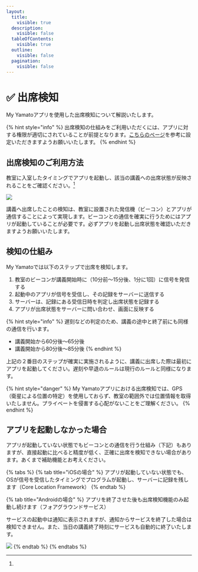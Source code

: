 ```yaml
---
layout:
  title:
    visible: true
  description:
    visible: false
  tableOfContents:
    visible: true
  outline:
    visible: false
  pagination:
    visible: false
---
```


# ✅ 出席検知

My Yamatoアプリを使用した出席検知について解説いたします。

{% hint style="info" %}
出席検知の仕組みをご利用いただくには、アプリに対する権限が適切にされていることが前提となります。[こちらのページ](../setup/permissions.md)を参考に設定いただきますようお願いいたします。
{% endhint %}

## 出席検知のご利用方法

教室に入室したタイミングでアプリを起動し、該当の講義への出席状態が反映されることをご確認ください。[^1]

![](https://images.unsplash.com/photo-1702311178078-1edf877d3afe?crop=entropy\&cs=srgb\&fm=jpg\&ixid=M3wxOTcwMjR8MHwxfHJhbmRvbXx8fHx8fHx8fDE3MDc4OTMxODd8\&ixlib=rb-4.0.3\&q=85)

講義へ出席したことの検知は、教室に設置された発信機（ビーコン）とアプリが通信することによって実現します。ビーコンとの通信を確実に行うためにはアプリが起動していることが必要です。必ずアプリを起動し出席状態を確認いただきますようお願いいたします。

## 検知の仕組み

My Yamatoでは以下のステップで出席を検知します。

1. 教室のビーコンが講義開始時に（10分前〜15分後、1分に1回）に信号を発信する
2. 起動中のアプリが信号を受信し、その記録をサーバーに送信する
3. サーバーは、記録にある受信日時を判定し出席状態を記録する
4. アプリが出席状態をサーバーに問い合わせ、画面に反映する

{% hint style="info" %}
遅刻などの判定のため、講義の途中と終了前にも同様の通信を行います。

* 講義開始から60分後〜65分後
* 講義開始から80分後〜85分後
{% endhint %}

上記の２番目のステップが確実に実施されるように、講義に出席した際は最初にアプリを起動してください。遅刻や早退のルールは現行のルールと同様になります。

{% hint style="danger" %}
My Yamatoアプリにおける出席検知では、GPS（衛星による位置の特定）を使用しておらず、教室の範囲外では位置情報を取得いたしません。プライベートを侵害する心配がないことをご理解ください。
{% endhint %}

## アプリを起動しなかった場合

アプリが起動していない状態でもビーコンとの通信を行う仕組み（下記）もありますが、直接起動に比べると精度が低く、正確に出席を検知できない場合があります。あくまで補助機能とお考えください。

{% tabs %}
{% tab title="iOSの場合" %}
アプリが起動していない状態でも、OSが信号を受信したタイミングでプログラムが起動し、サーバーに記録を残します（Core Location Framework）
{% endtab %}

{% tab title="Androidの場合" %}
アプリを終了させた後も出席検知機能のみ起動し続けます（フォアグラウンドサービス）

サービスの起動中は通知に表示されますが、通知からサービスを終了した場合は検知できません。また、当日の講義終了時刻にサービスも自動的に終了いたします。

![](https://images.unsplash.com/photo-1702311178078-1edf877d3afe?crop=entropy\&cs=srgb\&fm=jpg\&ixid=M3wxOTcwMjR8MHwxfHJhbmRvbXx8fHx8fHx8fDE3MDc4OTMxODd8\&ixlib=rb-4.0.3\&q=85)
{% endtab %}
{% endtabs %}

[^1]: 
